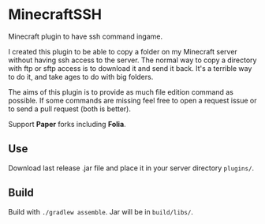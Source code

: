 # MinecraftSSH
Minecraft plugin to have ssh command ingame.

I created this plugin to be able to copy a folder on my Minecraft server without having ssh access to the server. The normal way to copy a directory with ftp or sftp access is to download it and send it back. It's a terrible way to do it, and take ages to do with big folders.

The aims of this plugin is to provide as much file edition command as possible. If some commands are missing feel free to open a request issue or to send a pull request (both is better).

Support **Paper** forks including **Folia**.

## Use

Download last release .jar file and place it in your server directory `plugins/`.

## Build

Build with `./gradlew assemble`. Jar will be in `build/libs/`.